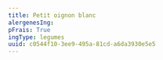 ```yaml
---
title: Petit oignon blanc
alergenesIng:
pFrais: True
ingType: legumes
uuid: c0544f10-3ee9-495a-81cd-a6da3930e5e5
---
```

